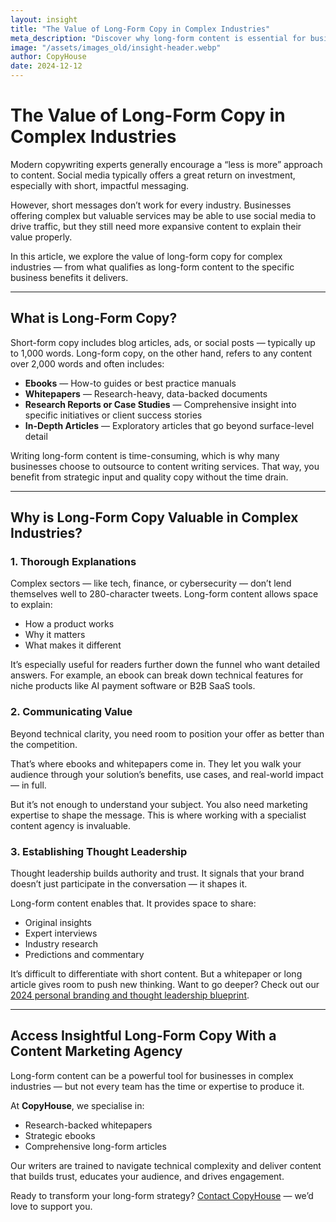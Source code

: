 ```yaml
---
layout: insight
title: "The Value of Long-Form Copy in Complex Industries"
meta_description: "Discover why long-form content is essential for businesses in complex industries and how it supports detailed communication, thought leadership, and customer trust."
image: "/assets/images_old/insight-header.webp"
author: CopyHouse
date: 2024-12-12
---
```


# The Value of Long-Form Copy in Complex Industries

Modern copywriting experts generally encourage a “less is more” approach to content. Social media typically offers a great return on investment, especially with short, impactful messaging. 

However, short messages don’t work for every industry. Businesses offering complex but valuable services may be able to use social media to drive traffic, but they still need more expansive content to explain their value properly.

In this article, we explore the value of long-form copy for complex industries — from what qualifies as long-form content to the specific business benefits it delivers.

---

## What is Long-Form Copy?

Short-form copy includes blog articles, ads, or social posts — typically up to 1,000 words. Long-form copy, on the other hand, refers to any content over 2,000 words and often includes:

- **Ebooks** — How-to guides or best practice manuals
- **Whitepapers** — Research-heavy, data-backed documents
- **Research Reports or Case Studies** — Comprehensive insight into specific initiatives or client success stories
- **In-Depth Articles** — Exploratory articles that go beyond surface-level detail

Writing long-form content is time-consuming, which is why many businesses choose to outsource to content writing services. That way, you benefit from strategic input and quality copy without the time drain.

---

## Why is Long-Form Copy Valuable in Complex Industries?

### 1. Thorough Explanations

Complex sectors — like tech, finance, or cybersecurity — don’t lend themselves well to 280-character tweets. Long-form content allows space to explain:

- How a product works  
- Why it matters  
- What makes it different  

It’s especially useful for readers further down the funnel who want detailed answers. For example, an ebook can break down technical features for niche products like AI payment software or B2B SaaS tools.

### 2. Communicating Value

Beyond technical clarity, you need room to position your offer as better than the competition.

That’s where ebooks and whitepapers come in. They let you walk your audience through your solution’s benefits, use cases, and real-world impact — in full.

But it’s not enough to understand your subject. You also need marketing expertise to shape the message. This is where working with a specialist content agency is invaluable.

### 3. Establishing Thought Leadership

Thought leadership builds authority and trust. It signals that your brand doesn’t just participate in the conversation — it shapes it.

Long-form content enables that. It provides space to share:

- Original insights  
- Expert interviews  
- Industry research  
- Predictions and commentary  

It’s difficult to differentiate with short content. But a whitepaper or long article gives room to push new thinking. Want to go deeper? Check out our [2024 personal branding and thought leadership blueprint](https://www.copyhouse.io/insights/how-to-become-a-thought-leader-in-tech).

---

## Access Insightful Long-Form Copy With a Content Marketing Agency

Long-form content can be a powerful tool for businesses in complex industries — but not every team has the time or expertise to produce it.

At **CopyHouse**, we specialise in:
- Research-backed whitepapers
- Strategic ebooks
- Comprehensive long-form articles

Our writers are trained to navigate technical complexity and deliver content that builds trust, educates your audience, and drives engagement.

Ready to transform your long-form strategy? [Contact CopyHouse](https://www.copyhouse.io/contact) — we’d love to support you.
